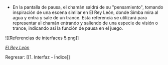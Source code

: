  
+ En la pantalla de pausa, el chamán saldrá de su "pensamiento", tomando inspiración de una escena similar en El Rey León, donde Simba mira al agua y entra y sale de un trance. Esta referencia se utilizará para representar al chamán entrando y saliendo de una especie de visión o trance, indicando así la función de pausa en el juego.

![[Referencias de interfaces 5.png]]

*[El Rey León](https://www.youtube.com/watch?v=1UDBcAxeP9U&ab_channel=pablo5179)*

Regresar: [[1. Interfaz - Índice]]